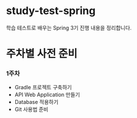 # study-test-spring
학습 테스트로 배우는 Spring 3기 진행 내용을 정리합니다.

# 주차별 사전 준비
### 1주차
- Gradle 프로젝트 구축하기
- API Web Application 만들기
- Database 적용하기
- Git 사용법 준비
